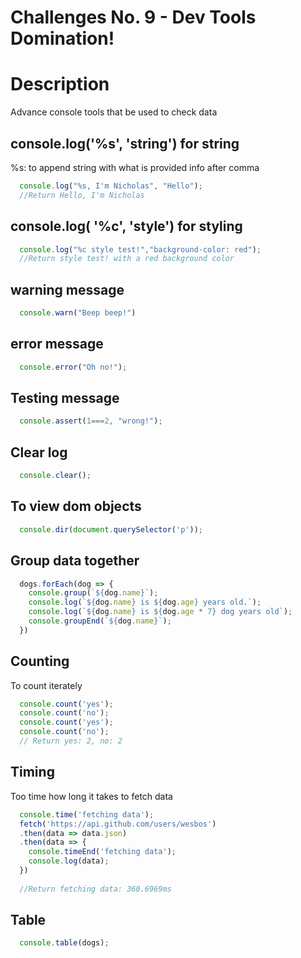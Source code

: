 # Challenges No. 9 - Dev Tools Domination!

# Description 
Advance console tools that be used to check data 

## console.log('%s', 'string') for string
%s: to append string with what is provided info after comma
```javascript
  console.log("%s, I'm Nicholas", "Hello");
  //Return Hello, I'm Nicholas
```

## console.log( '%c', 'style') for styling
```javascript
  console.log("%c style test!","background-color: red");
  //Return style test! with a red background color
```

## warning message
```javascript
  console.warn("Beep beep!")
```

## error message
```javascript
  console.error("Oh no!");
```

## Testing message
```javascript
  console.assert(1===2, "wrong!");
```

## Clear log
```javascript
  console.clear();
```

## To view dom objects
```javascript
  console.dir(document.querySelector('p'));
```

## Group data together
```javascript
  dogs.forEach(dog => {
    console.group(`${dog.name}`);
    console.log(`${dog.name} is ${dog.age} years old.`);
    console.log(`${dog.name} is ${dog.age * 7} dog years old`);
    console.groupEnd(`${dog.name}`);
  })
```

## Counting 
To count iterately 
```javascript
  console.count('yes');
  console.count('no');
  console.count('yes');
  console.count('no');
  // Return yes: 2, no: 2
```

## Timing 
Too time how long it takes to fetch data
```javascript
  console.time('fetching data');
  fetch('https://api.github.com/users/wesbos')
  .then(data => data.json) 
  .then(data => {
    console.timeEnd('fetching data');
    console.log(data);
  })
  
  //Return fetching data: 360.6969ms
```

## Table
```javascript
  console.table(dogs);
```
